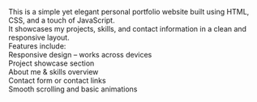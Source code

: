 This is a simple yet elegant personal portfolio website built using HTML, CSS, and a touch of JavaScript.<br/>
It showcases my projects, skills, and contact information in a clean and responsive layout.<br/>
Features include: <br/>
Responsive design – works across devices<br/>
Project showcase section<br/>
About me & skills overview<br/>
Contact form or contact links<br/>
Smooth scrolling and basic animations<br/>
